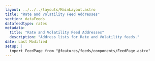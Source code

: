 ```yaml
---
layout: ../../../layouts/MainLayout.astro
title: "Rate and Volatility Feed Addresses"
section: dataFeeds
datafeedtype: rates
metadata:
  title: "Rate and Volatility Feed Addresses"
  description: "Address lists for Rate and Volatility feeds."
date: Last Modified
setup: |
  import FeedPage from "@features/feeds/components/FeedPage.astro"
---
```


<FeedPage dataFeedType="rates" />
